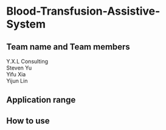 # Blood-Transfusion-Assistive-System

## Team name and Team members
Y.X.L Consulting</br>
Steven Yu</br>
Yifu Xia</br>
Yijun Lin</br>

## Application range



## How to use
